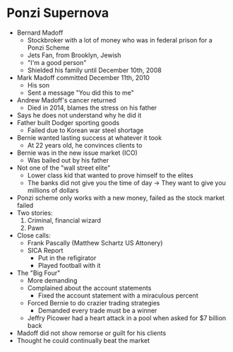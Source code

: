 # Ponzi Supernova 
+ Bernard Madoff
    - Stockbroker with a lot of money who was in federal prison for a Ponzi
      Scheme
    - Jets Fan, from Brooklyn, Jewish
    - "I'm a good person"
    - Shielded his family until December 10th, 2008
+ Mark Madoff committed December 11th, 2010
    - His son
    - Sent a message "You did this to me"
+ Andrew Madoff's cancer returned
    - Died in 2014, blames the stress on his father
+ Says he does not understand why he did it
+ Father built Dodger sporting goods
    - Failed due to Korean war steel shortage
+ Bernie wanted lasting success at whatever it took
    - At 22 years old, he convinces clients to 
+ Bernie was in the new issue market (ICO)
    - Was bailed out by his father
+ Not one of the "wall street elite"
    - Lower class kid that wanted to prove himself to the elites
    - The banks did not give you the time of day -> They want to give you
      millions of dollars
+ Ponzi scheme only works with a new money, failed as the stock market failed
+ Two stories:
    1. Criminal, financial wizard
    2. Pawn
+ Close calls:
    - Frank Pascally (Matthew Schartz US Attonery)
    - SICA Report
        + Put in the refigirator
        + Played football with it
+ The "Big Four"
    - More demanding
    - Complained about the account statements
        + Fixed the account statement with a miraculous percent
    - Forced Bernie to do crazier trading strategies
        + Demanded every trade must be a winner
    - Jeffry Picower had a heart attack in a pool when asked for $7 billion back
+ Madoff did not show remorse or guilt for his clients
+ Thought he could continually beat the market
